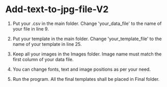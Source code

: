 # Add-text-to-jpg-file-V2

1. Put your .csv in the main folder. Change 'your_data_file' to the name of your file in line 9.

2. Put your template in the main folder. Change 'your_template_file' to the name of your template in line 25.

3. Keep all your images in the Images folder. Image name must match the first column of your data file.

4. You can change fonts, text and image positions as per your need.

5. Run the program. All the final templates shall be placed in Final folder.
